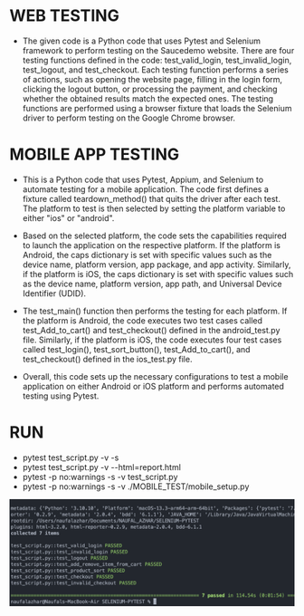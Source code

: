 # WEB TESTING
- The given code is a Python code that uses Pytest and Selenium framework to perform testing on the Saucedemo website. There are four testing functions defined in the code: test_valid_login, test_invalid_login, test_logout, and test_checkout. Each testing function performs a series of actions, such as opening the website page, filling in the login form, clicking the logout button, or processing the payment, and checking whether the obtained results match the expected ones. The testing functions are performed using a browser fixture that loads the Selenium driver to perform testing on the Google Chrome browser.

# MOBILE APP TESTING
- This is a Python code that uses Pytest, Appium, and Selenium to automate testing for a mobile application. The code first defines a fixture called teardown_method() that quits the driver after each test. The platform to test is then selected by setting the platform variable to either "ios" or "android".

- Based on the selected platform, the code sets the capabilities required to launch the application on the respective platform. If the platform is Android, the caps dictionary is set with specific values such as the device name, platform version, app package, and app activity. Similarly, if the platform is iOS, the caps dictionary is set with specific values such as the device name, platform version, app path, and Universal Device Identifier (UDID).

- The test_main() function then performs the testing for each platform. If the platform is Android, the code executes two test cases called test_Add_to_cart() and test_checkout() defined in the android_test.py file. Similarly, if the platform is iOS, the code executes four test cases called test_login(), test_sort_button(), test_Add_to_cart(), and test_checkout() defined in the ios_test.py file.

- Overall, this code sets up the necessary configurations to test a mobile application on either Android or iOS platform and performs automated testing using Pytest.

# RUN
- pytest test_script.py -v -s
- pytest test_script.py -v --html=report.html
- pytest -p no:warnings -s -v test_script.py
- pytest -p no:warnings -s -v ./MOBILE_TEST/mobile_setup.py

<img width="939" alt="Screenshot 2023-04-12 at 17 04 38" src="./assets/tests.png">